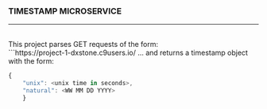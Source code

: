 ### TIMESTAMP MICROSERVICE
***
</br>
This project parses GET requests of the form: 
</br>
```https://project-1-dxstone.c9users.io/ <date in natural language || date in unixtime (seconds)```
</br>
... and returns a timestamp object with the form: 
</br>

```javascript
{ 
    "unix": <unix time in seconds>,
    "natural": <WW MM DD YYYY>
    }
```